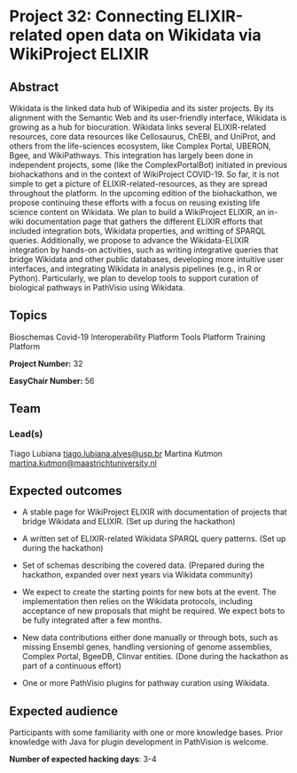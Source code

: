 # Project 32: Connecting ELIXIR-related open data on Wikidata via WikiProject ELIXIR

## Abstract

Wikidata is the linked data hub of Wikipedia and its sister projects. By its alignment with the Semantic Web and its user-friendly interface, Wikidata is growing as a hub for biocuration. Wikidata links several ELIXIR-related resources, core data resources like Cellosaurus, ChEBI, and UniProt, and others from the life-sciences ecosystem, like Complex Portal, UBERON, Bgee, and WikiPathways.
This integration has largely been done in independent projects, some (like the ComplexPortalBot) initiated in previous biohackathons and in the context of WikiProject COVID-19.
So far, it is not simple to get a picture of ELIXIR-related-resources, as they are spread throughout the platform. In the upcoming edition of the biohackathon, we propose continuing these efforts with a focus on reusing existing life science content on Wikidata. We plan to build a WikiProject ELIXIR, an in-wiki documentation page that gathers the different ELIXIR efforts that included integration bots, Wikidata properties, and writting of SPARQL queries. Additionally, we propose to advance the Wikidata-ELIXIR integration by hands-on activities, such as writing integrative queries that bridge Wikidata and other public databases, developing more intuitive user interfaces, and integrating Wikidata in analysis pipelines (e.g., in R or Python). Particularly, we plan to develop tools to support curation of biological pathways in PathVisio using Wikidata.

## Topics

Bioschemas
Covid-19
Interoperability Platform
Tools Platform
Training Platform

**Project Number:** 32



**EasyChair Number:** 56

## Team

### Lead(s)

Tiago Lubiana
tiago.lubiana.alves@usp.br
Martina Kutmon
martina.kutmon@maastrichtuniversity.nl

## Expected outcomes

- A stable page for WikiProject ELIXIR with documentation of projects that bridge Wikidata and ELIXIR.  (Set up during the hackathon)

- A written set of ELIXIR-related Wikidata SPARQL query patterns. (Set up during the hackathon)

- Set of schemas describing the covered data. (Prepared during the hackathon, expanded over next years via Wikidata community)

- We expect to create the starting points for new bots at the event. The implementation then relies on the Wikidata protocols, including acceptance of new proposals that might be required. We expect bots to be fully integrated after a few months.

- New data contributions either done manually or through bots, such as missing Ensembl genes, handling versioning of genome assemblies, Complex Portal, BgeeDB, Clinvar entities. (Done during the hackathon as part of a continuous effort)

- One or more PathVisio plugins for pathway curation using Wikidata.

## Expected audience

Participants with some familiarity with one or more knowledge bases. Prior knowledge with Java for plugin development in PathVision is welcome.

**Number of expected hacking days**: 3-4

